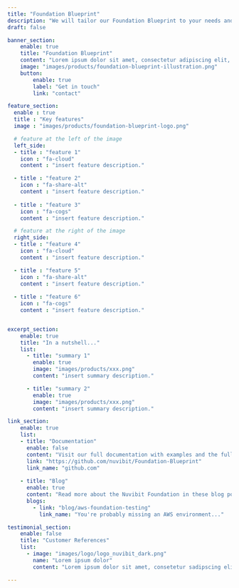 ```yaml
---
title: "Foundation Blueprint"
description: "We will tailor our Foundation Blueprint to your needs and enable you to deliver Foundation Capabilities to your Cloud Workload Development Teams with a high level of maturity."
draft: false

banner_section:
    enable: true
    title: "Foundation Blueprint"
    content: "Lorem ipsum dolor sit amet, consectetur adipiscing elit, sed do eiusmod tempor incididunt ut labore et dolore magna aliqua. Ut enim ad minim veniam, quis nostrud exercitation ullamco laboris nisi ut aliquip ex ea commodo consequat."
    image: "images/products/foundation-blueprint-illustration.png"
    button:
        enable: true
        label: "Get in touch"
        link: "contact"

feature_section:
  enable : true
  title : "Key features"
  image : "images/products/foundation-blueprint-logo.png"

  # feature at the left of the image
  left_side:
  - title : "feature 1"
    icon : "fa-cloud"
    content : "insert feature description."

  - title : "feature 2"
    icon : "fa-share-alt"
    content : "insert feature description."
    
  - title : "feature 3"
    icon : "fa-cogs"
    content : "insert feature description."

  # feature at the right of the image
  right_side:
  - title : "feature 4"
    icon : "fa-cloud"
    content : "insert feature description."

  - title : "feature 5"
    icon : "fa-share-alt"
    content : "insert feature description."
    
  - title : "feature 6"
    icon : "fa-cogs"
    content : "insert feature description."


excerpt_section:
    enable: true
    title: "In a nutshell..."
    list:
      - title: "summary 1"
        enable: true
        image: "images/products/xxx.png"
        content: "insert summary description."

      - title: "summary 2"
        enable: true
        image: "images/products/xxx.png"
        content: "insert summary description."

link_section:
    enable: true
    list:
    - title: "Documentation"
      enable: false
      content: "Visit our full documentation with examples and the full architecture on"
      link: "https://github.com/nuvibit/Foundation-Blueprint"
      link_name: "github.com"
    
    - title: "Blog"
      enable: true
      content: "Read more about the Nuvibit Foundation in these blog posts"
      blogs:
        - link: "blog/aws-foundation-testing"
          link_name: "You're probably missing an AWS environment..."

testimonial_section:
    enable: false
    title: "Customer References"
    list:
      - image: "images/logo/logo_nuvibit_dark.png"
        name: "Lorem ipsum dolor"
        content: "Lorem ipsum dolor sit amet, consetetur sadipscing elitr, sed diam nonumy eirmod tempor invidunt"

---
```

